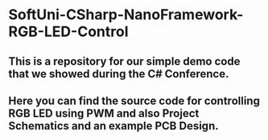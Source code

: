 # SoftUni-CSharp-NanoFramework-RGB-LED-Control

## This is a repository for our simple demo code that we showed during the C# Conference.

## Here you can find the source code for controlling RGB LED using PWM and also Project Schematics and an example PCB Design.
